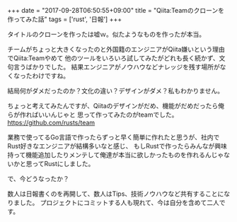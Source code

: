 +++
date = "2017-09-28T06:50:55+09:00"
title = "Qiita:Teamのクローンを作ってみた話"
tags = ['rust', '日報']
+++

タイトルのクローンを作ったは嘘ｗ。似たようなものを作ったが本当。

チームがちょっと大きくなったのと外国籍のエンジニアがQiita嫌いという理由でQiita:Teamやめて
他のツールをいろいろ試してみたがどれも長く続かず、文句言うばかりでした。
結果エンジニアがノウハウなどナレッジを残す場所がなくなったわけですね。

結局何がダメだったのか？文化の違い？デザインがダメ？私もわかりません。

ちょっと考えてみたんですが、Qiitaのデザインがだめ、機能がだめだったら俺らが作ればいいんじゃと
思って作ってみたのがteamでした。https://github.com/rusts/team

業務で使ってるGo言語で作ったらずっと早く簡単に作れたと思うが、社内でRust好きなエンジニアが結構多いなと感じ、
もしRustで作ったらみんなが興味持って機能追加したりメンテして俺達が本当に欲しかったものを作れるんじゃないかと思ってRustにしました。

で、今どうなったか？

数人は日報書くのを再開して、数人はTips、技術ノウハウなど共有することになりました。
プロジェクトにコミットする人も現れて、今は自分を含めて二人です。
